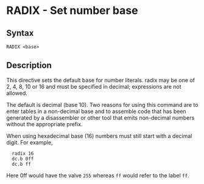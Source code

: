 # RADIX - Set number base

## Syntax
```assembly
RADIX <base>
```

## Description
This directive sets the default base for number literals. radix may be one of 2, 4, 8, 10 or 16 and must be specified in decimal; expressions are not allowed.

The default is decimal (base 10). Two reasons for using this command are to enter tables in a non-decimal base and to assemble code that has been generated by a disassembler or other tool that emits non-decimal numbers without the appropriate prefix.

When using hexadecimal base (16) numbers must still start with a decimal digit. For example,

```assembly
  radix 16
  dc.b 0ff
  dc.b ff
```

Here 0ff would have the valve `255` whereas `ff` would refer to the label `ff`.